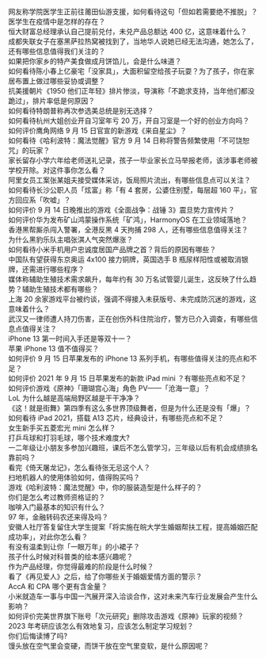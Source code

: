 网友称学院医学生正前往莆田仙游支援，如何看待这句「但如若需要绝不推脱」？医学生在疫情中是怎样的存在？  
恒大财富总经理承认自己提前兑付，未兑产品总额达 400 亿，这意味着什么？  
成都失联女子在塞黑萨拉热窝被找到了，当地华人说她已经无法沟通，她怎么了，还有哪些信息值得我们关注的？  
如果把你家乡的特产美食做成月饼馅儿，会是什么味道？  
如何看待陈小春上亿豪宅「没家具」，大面积留空给孩子玩耍？为了孩子，你在家居布置上做过哪些妥协或调整？  
抗美援朝片《1950 他们正年轻》排片惨淡，导演称「不跪求支持，当年他们都没跪过」，排片率低是何原因？  
如何看待特朗普称再次参选美总统是别无选择？  
如何看待杭州大姐创业开自习室年亏 20 万，开自习室是一个好的创业方向吗？  
如何评价鹰角网络 9 月 15 日官宣的新游戏《来自星尘》？  
如何看待《哈利波特：魔法觉醒》官方 9 月 14 日称将警告频繁使用「不可饶恕咒」的玩家？  
家长留存小学六年给老师送礼记录，孩子一毕业家长立马举报老师，该涉事老师被学校开除。对这件事你怎么看？  
阿里女员工案张某姐夫接受媒体采访，饭局照片流出，有哪些信息点可以关注？  
如何看待长沙公职人员「炫富」称「有 4 套房，公婆住别墅，每层超 160 平」，官方回应系「吹嘘」？  
如何评价 9 月 14 日晚推出的游戏《全面战争：战锤 3》震旦势力宣传片？  
如何评价华为发布矿山鸿蒙操作系统「矿鸿」，HarmonyOS 在工业领域落地？  
香港黑帮厮杀闯入警署，全港反黑 4 天拘捕 298 人，还有哪些信息值得关注？  
为什么黑豹乐队主唱张淇人气突然爆涨？  
如何看待小米手机用户忠诚度居国产品牌之首？背后的原因有哪些？  
中国队有望获得东京奥运 4x100 接力铜牌，英国选手 B 瓶尿样阳性或被取消银牌，还需进行哪些程序？  
媒体称辅助生殖技术需求飙升，每年约有 30 万名试管婴儿诞生，这反映了什么趋势？辅助生殖技术都有哪些？  
上海 20 余家游戏平台被约谈，强调不得接入未获版号、未完成防沉迷的游戏，这意味着什么？  
武汉又一律师遭人持刀伤害，正在创伤外科住院治疗，警方已介入调查，有哪些信息点值得关注？  
iPhone 13 第一时间入手还是等双十一？  
苹果 iPhone 13 值不值得买？  
如何评价 9 月 15 日苹果发布的 iPhone 13 系列手机，有哪些值得关注的亮点和不足？  
如何评价 2021 年 9 月 15 日苹果发布的新款 iPad mini ？有哪些亮点和不足？  
如何评价游戏《原神》「珊瑚宫心海」角色 PV——「沧海一意」？  
LoL 为什么越是高端局野区越是干干净净？  
《这！就是街舞》第四季有这么多世界顶级舞者，但是为什么还是没有「爆」？  
如何看待 iPad 2021，搭载 A13 芯片，经典设计，有哪些亮点和不足？  
女生新手买五菱宏光 mini 怎么样？  
打乒乓球和打羽毛球，哪个技术难度大?  
一二年级让小朋友多参加兴趣班，课后不怎么管学习，三年级以后有机会成绩排名靠前吗？  
看完《倚天屠龙记》，怎么看待张无忌这个人？  
扫地机器人的使用体验如何，值得购买吗？  
游戏《哈利波特：魔法觉醒》中，你的服装造型是什么样子的？  
你们是怎么考过教师资格证的？  
咖啡入门最基本的知识有什么？  
97 年，金融转码农还来得及吗？  
安徽人社厅答复留住大学生提案「将实施在皖大学生婚姻帮扶工程，提高婚姻匹配成功率」，对此你怎么看？  
有没有温柔到让你「一眼万年」的小裙子？  
孩子什么时候对科普类的绘本感兴趣呢？  
作为产品经理，你觉得最难的阶段是什么时候？  
看了《再见爱人》之后，给了你哪些关于婚姻爱情方面的警示？  
AccA 和 CPA 哪个更有含金量？  
小米就造车一事与中国一汽展开深入洽谈合作，这对未来汽车行业发展会产生什么影响？  
如何评价完美世界旗下账号「次元研究」删除攻击游戏《原神》玩家的视频？  
2023 年考研应该怎么有效地复习，应该怎么制定学习规划？  
你们后悔读博了吗?  
馒头放在空气里会变硬，而饼干放在空气里变软，是什么原因呢？  
